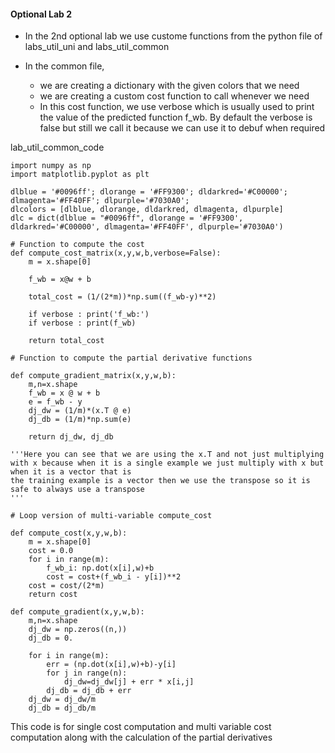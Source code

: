 #### Optional Lab 2

- In the 2nd optional lab we use custome functions from the python file of labs_util_uni and labs_util_common

- In the common file,
  - we are creating a dictionary with the given colors that we need
  - we are creating a custom cost function to call whenever we need
  - In this cost function, we use verbose which is usually used to print the value of the predicted function f_wb. By default the verbose is false but still we call it because we can use it to debuf when required

lab_util_common_code

```
import numpy as np
import matplotlib.pyplot as plt

dlblue = '#0096ff'; dlorange = '#FF9300'; dldarkred='#C00000'; dlmagenta='#FF40FF'; dlpurple='#7030A0';
dlcolors = [dlblue, dlorange, dldarkred, dlmagenta, dlpurple]
dlc = dict(dlblue = "#0096ff", dlorange = '#FF9300', dldarkred='#C00000', dlmagenta='#FF40FF', dlpurple='#7030A0')

# Function to compute the cost
def compute_cost_matrix(x,y,w,b,verbose=False):
    m = x.shape[0]

    f_wb = x@w + b

    total_cost = (1/(2*m))*np.sum((f_wb-y)**2)

    if verbose : print('f_wb:')
    if verbose : print(f_wb)

    return total_cost

# Function to compute the partial derivative functions

def compute_gradient_matrix(x,y,w,b):
    m,n=x.shape
    f_wb = x @ w + b
    e = f_wb - y
    dj_dw = (1/m)*(x.T @ e)
    dj_db = (1/m)*np.sum(e)

    return dj_dw, dj_db

'''Here you can see that we are using the x.T and not just multiplying with x because when it is a single example we just multiply with x but when it is a vector that is 
the training example is a vector then we use the transpose so it is safe to always use a transpose
'''

# Loop version of multi-variable compute_cost

def compute_cost(x,y,w,b):
    m = x.shape[0]
    cost = 0.0
    for i in range(m):
        f_wb_i: np.dot(x[i],w)+b
        cost = cost+(f_wb_i - y[i])**2
    cost = cost/(2*m)
    return cost

def compute_gradient(x,y,w,b):
    m,n=x.shape
    dj_dw = np.zeros((n,))
    dj_db = 0.

    for i in range(m):
        err = (np.dot(x[i],w)+b)-y[i]
        for j in range(n):
            dj_dw=dj_dw[j] + err * x[i,j]
        dj_db = dj_db + err
    dj_dw = dj_dw/m
    dj_db = dj_db/m
```

This code is for single cost computation and multi variable cost computation along with the calculation of the partial derivatives
